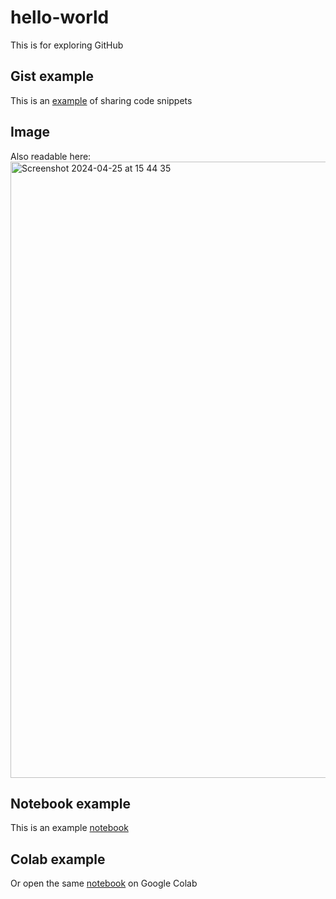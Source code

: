# hello-world
This is for exploring GitHub

## Gist example
This is an [example](https://gist.github.com/sh95dsh/8b28fb7a430962827fb62b693cac9ded) of sharing code snippets

## Image
Also readable here: <img width="986" alt="Screenshot 2024-04-25 at 15 44 35" src="https://github.com/sh95dsh/hello-world/assets/152471122/f262858a-42b6-48b2-b836-adf327d42e90">

## Notebook example
This is an example [notebook](Practice-Markdown.ipynb)

## Colab example
Or open the same [notebook](Practice_Markdown.ipynb) on Google Colab
